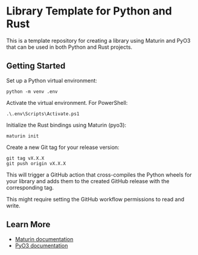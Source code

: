 # Library Template for Python and Rust

This is a template repository for creating a library using Maturin and PyO3 that can be used in both Python and Rust projects.

## Getting Started

Set up a Python virtual environment:
```properties
python -m venv .env
```

Activate the virtual environment. For PowerShell:
```properties
.\.env\Scripts\Activate.ps1
```

Initialize the Rust bindings using Maturin (pyo3):
```properties
maturin init
```

Create a new Git tag for your release version:
```properties
git tag vX.X.X
git push origin vX.X.X
```

This will trigger a GitHub action that cross-compiles the Python wheels for your library and adds them to the created GitHub release with the corresponding tag.

This might require setting the GitHub workflow permissions to read and write.

## Learn More
- [Maturin documentation](https://www.maturin.rs/)
- [PyO3 documentation](https://pyo3.rs/)
